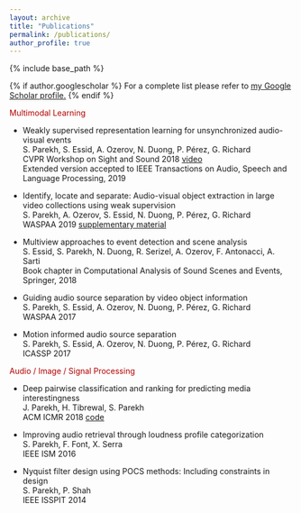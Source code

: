 ```yaml
---
layout: archive
title: "Publications"
permalink: /publications/
author_profile: true
---
```


{% include base_path %}

{% if author.googlescholar %}
  For a complete list please refer to <u><a href="{{author.googlescholar}}">my Google Scholar profile</a>.</u>
{% endif %}

<p style="color:#b30000;"> Multimodal Learning </p>

- Weakly supervised representation learning for unsynchronized audio-visual events  
S. Parekh, S. Essid, A. Ozerov, N. Duong, P. Pérez, G. Richard  
CVPR Workshop on Sight and Sound 2018   [video](https://www.youtube.com/watch?v=C-jrZ9SDMDY)  
Extended version accepted to IEEE Transactions on Audio, Speech and Language Processing, 2019

- Identify, locate and separate: Audio-visual object extraction in large video collections using weak supervision  
S. Parekh, A. Ozerov, S. Essid, N. Duong, P. Pérez, G. Richard  
WASPAA 2019   [supplementary material](https://perso.telecom-paristech.fr/sparekh/ile2019_supp.html)

- Multiview approaches to event detection and scene analysis  
S. Essid, S. Parekh, N. Duong, R. Serizel, A. Ozerov, F. Antonacci, A. Sarti  
Book chapter in Computational Analysis of Sound Scenes and Events, Springer, 2018

- Guiding audio source separation by video object information  
S. Parekh, S. Essid, A. Ozerov, N. Duong, P. Pérez, G. Richard  
WASPAA 2017

- Motion informed audio source separation  
S. Parekh, S. Essid, A. Ozerov, N. Duong, P. Pérez, G. Richard  
ICASSP 2017

<p style="color:#b30000;">Audio / Image / Signal Processing </p>

- Deep pairwise classification and ranking for predicting media interestingness  
J. Parekh, H. Tibrewal, S. Parekh  
ACM ICMR 2018 [code](https://github.com/jayneelparekh/Interestingness_ICMR)

- Improving audio retrieval through loudness profile categorization  
S. Parekh, F. Font, X. Serra  
IEEE ISM 2016

- Nyquist filter design using POCS methods: Including constraints in design  
S. Parekh, P. Shah  
IEEE ISSPIT 2014
